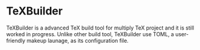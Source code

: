 # TeXBuilder

TeXBuilder is a advanced TeX build tool for multiply TeX project and it is still worked in progress. Unlike other build tool, TeXBuilder use TOML, a user-friendly makeup launage, as its configuration file.
